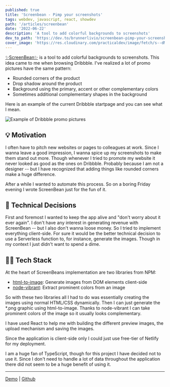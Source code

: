 ```yaml
---
published: true
title: 'Screenbean - Pimp your screenshots'
tags: webdev, javascript, react, showdev
path: '/articles/screenbean'
date: '2022-06-22'
description: 'A tool to add colorful backgrounds to screenshots'
dev_to_path: 'https://dev.to/brunnerlivio/screenbean-pimp-your-screenshots-102m'
cover_image: 'https://res.cloudinary.com/practicaldev/image/fetch/s--dMTe7JPf--/c_imagga_scale,f_auto,fl_progressive,h_420,q_auto,w_1000/https://dev-to-uploads.s3.amazonaws.com/uploads/articles/sagfmqcsvlf9hn9z4yot.png'
---
```


[✨ScreenBean✨](https://screenbean.brunnerliv.io/) is a tool to add colorful backgrounds to screenshots. This idea came to me when browsing Dribbble. I've realized a lot of promo pictures have the same pattern:

- Rounded corners of the product
- Drop shadow around the product
- Background using the primary, accent or other complementary colors
- Sometimes additional complementary shapes in the background

Here is an example of the current Dribbble startpage and you can see what I mean.

![Example of Dribbble promo pictures](https://dev-to-uploads.s3.amazonaws.com/uploads/articles/qufy21xatks150ru3rjf.PNG)



## 💡 Motivation

I often have to pitch new websites or pages to colleagues at work. Since I wanna leave a good impression, I wanna spice up my screenshots to make them stand out more. Though whenever I tried to promote my website it never looked as good as the ones on Dribbble. Probably because I am not a designer -- but I have recognized that adding things like rounded corners make a huge difference. 

After a while I wanted to automate this process. So on a boring Friday evening I wrote ScreenBean just for the fun of it.

## 📝 Technical Decisions

First and foremost I wanted to keep the app alive and "don't worry about it ever again". I don't have any interest in generating revenue with ScreenBean -- but I also don't wanna loose money. So I tried to implement everything client-side. For sure it would be the better technical decision to use a Serverless function to, for instance, generate the images. Though in my context I just didn't want to spend a dime.

## 👨‍💻 Tech Stack

At the heart of ScreenBeans implementation are two libraries from NPM:

- [html-to-image](https://www.npmjs.com/package/html-to-image): Generate images from DOM elements client-side 
- [node-vibrant](https://www.npmjs.com/package/node-vibrant): Extract prominent colors from an image

So with these two libraries all I had to do was essentially creating the images using normal HTML/CSS dynamically. Then I can just generate the *.png graphic using html-to-image. Thanks to node-vibrant I can take prominent colors of the image so it usually looks complementary.

I have used React to help me with building the different preview images, the upload mechanism and saving the images. 

Since the application is client-side only I could just use free-tier of Netlify for my deployment.

I am a huge fan of TypeScript, though for this project I have decided not to use it. Since I don't need to handle a lot of data throughout the application there did not seem to be a huge benefit of using it. 

---

[Demo](https://screenbean.brunnerliv.io/) | [Github](https://github.com/BrunnerLivio/screenbean.brunnerliv.io)





